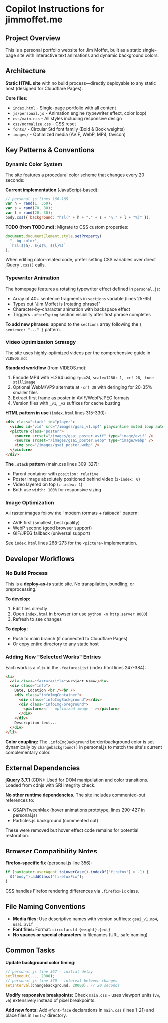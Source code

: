 # Copilot Instructions for jimmoffet.me

## Project Overview

This is a personal portfolio website for Jim Moffet, built as a static single-page site with interactive text animations and dynamic background colors.

## Architecture

**Static HTML site** with no build process—directly deployable to any static host (designed for Cloudflare Pages).

**Core files:**

- `index.html` - Single-page portfolio with all content
- `js/personal.js` - Animation engine (typewriter effect, color loop)
- `css/main.css` - All styles including responsive design
- `css/normalize.css` - CSS reset
- `fonts/` - Circular Std font family (Bold & Book weights)
- `images/` - Optimized media (AVIF, WebP, MP4, favicon)

## Key Patterns & Conventions

### Dynamic Color System

The site features a procedural color scheme that changes every 20 seconds:

**Current implementation** (JavaScript-based):

```javascript
// personal.js lines 166-185
var h = rand(1, 360);
var s = rand(70, 80);
var l = rand(20, 30);
body.css({ background: "hsl(" + h + "," + s + "%," + l + "%)" });
```

**TODO (from TODO.md):** Migrate to CSS custom properties:

```javascript
document.documentElement.style.setProperty(
  "--bg-color",
  `hsl(${h}, ${s}%, ${l}%)`
);
```

When editing color-related code, prefer setting CSS variables over direct jQuery `.css()` calls.

### Typewriter Animation

The homepage features a rotating typewriter effect defined in `personal.js`:

- Array of 40+ sentence fragments in `sections` variable (lines 25-65)
- Types out "Jim Moffet is [rotating phrase]"
- Character-by-character animation with backspace effect
- Triggers `.afterTyping` section visibility after first phrase completes

**To add new phrases:** append to the `sections` array following the `{ sentence: "..." }` pattern.

### Video Optimization Strategy

The site uses highly-optimized videos per the comprehensive guide in `VIDEOS.md`:

**Standard workflow** (from VIDEOS.md):

1. Encode MP4 with H.264 using `fps=24`, `scale=1280:-1`, `-crf 28`, `-tune stillimage`
2. Optional WebM/VP9 alternate at `-crf 38` with deringing for 20-35% smaller files
3. Extract first frame as poster in AVIF/WebP/JPEG formats
4. Version files with `_v1`, `_v2` suffixes for cache busting

**HTML pattern in use** (`index.html` lines 315-330):

```html
<div class="stack" id="player">
  <video id="vid" src="/images/gsai_v1.mp4" playsinline muted loop autoplay preload="metadata" width="1280">
  <picture class="poster">
    <source srcset="/images/gsai_poster.avif" type="image/avif" />
    <source srcset="/images/gsai_poster.webp" type="image/webp" />
    <img src="/images/gsai_poster.webp" />
  </picture>
</div>
```

**The `.stack` pattern** (main.css lines 309-327):

- Parent container with `position: relative`
- Poster image absolutely positioned behind video (`z-index: 0`)
- Video layered on top (`z-index: 1`)
- Both use `width: 100%` for responsive sizing

### Image Optimization

All raster images follow the "modern formats + fallback" pattern:

- AVIF first (smallest, best quality)
- WebP second (good browser support)
- GIF/JPEG fallback (universal support)

See `index.html` lines 268-273 for the `<picture>` implementation.

## Developer Workflows

### No Build Process

This is a **deploy-as-is** static site. No transpilation, bundling, or preprocessing.

**To develop:**

1. Edit files directly
2. Open `index.html` in browser (or use `python -m http.server 8000`)
3. Refresh to see changes

**To deploy:**

- Push to main branch (if connected to Cloudflare Pages)
- Or copy entire directory to any static host

### Adding New "Selected Works" Entries

Each work is a `<li>` in the `.featuresList` (index.html lines 247-384):

```html
<li>
  <div class="featureTitle">Project Name</div>
  <div class="info">
    Date, Location <br /><br />
    <div class="infoImgContainer">
      <div class="infoImgBackground"></div>
      <div class="infoImgForeground">
        <picture><!-- optimized image --></picture>
      </div>
    </div>
    Description text...
  </div>
</li>
```

**Color coupling:** The `.infoImgBackground` border/background color is set dynamically by `changebackground()` in personal.js to match the site's current complementary color.

## External Dependencies

**jQuery 3.7.1** (CDN): Used for DOM manipulation and color transitions. Loaded from cdnjs with SRI integrity check.

**No other runtime dependencies.** The site includes commented-out references to:

- GSAP/TweenMax (hover animations prototype, lines 290-427 in personal.js)
- Particles.js background (commented out)

These were removed but hover effect code remains for potential restoration.

## Browser Compatibility Notes

**Firefox-specific fix** (personal.js line 356):

```javascript
if (navigator.userAgent.toLowerCase().indexOf("firefox") > -1) {
  $("body").addClass("firefoxFix");
}
```

CSS handles Firefox rendering differences via `.firefoxFix` class.

## File Naming Conventions

- **Media files:** Use descriptive names with version suffixes: `gsai_v1.mp4`, `usai.avif`
- **Font files:** Format: `circularstd-{weight}.{ext}`
- **No spaces or special characters** in filenames (URL-safe naming)

## Common Tasks

**Update background color timing:**

```javascript
// personal.js line 367 - initial delay
setTimeout(..., 2000);
// personal.js line 370 - interval between changes
setInterval(changebackground, 20000); // 20 seconds
```

**Modify responsive breakpoints:** Check `main.css` - uses viewport units (`vw`, `vh`) extensively instead of pixel breakpoints.

**Add new fonts:** Add `@font-face` declarations in `main.css` (lines 1-21) and place files in `fonts/` directory.
